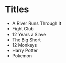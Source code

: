 # Titles

- A River Runs Through It
- Fight Club
- 12 Years a Slave
- The Big Short
- 12 Monkeys
- Harry Potter
- Pokemon
